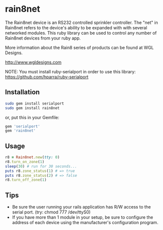 rain8net
========

The Rain8net device is an RS232 controlled sprinkler controller. The "net" in Rain8net refers to the device's 
ability to be expanded with with several networked modules. This ruby library can be used to control any number 
of Rain8net devices from your ruby app.

More information about the Rain8 series of products can be found at WGL Designs. 

http://www.wgldesigns.com

NOTE: You must install ruby-serialport in order to use this library:
https://github.com/hparra/ruby-serialport

## Installation
```bash
sudo gem install serialport
sudo gem install rain8net
```
or, put this in your Gemfile:
```ruby
gem 'serialport'
gem 'rain8net'
```
## Usage
```ruby
r8 = Rain8net.new(tty: 0)
r8.turn_on_zone(1)
sleep(30) # run for 30 seconds...
puts r8.zone_status(1) # => true
puts r8.zone_status(2) # => false
r8.turn_off_zone(1)
```
## Tips

* Be sure the user running your rails application has R/W access to the serial port. (try: chmod 777 /dev/ttyS0)
* If you have more than 1 module in your setup, be sure to configure the address of each device using the manufacturer's configuration program.
